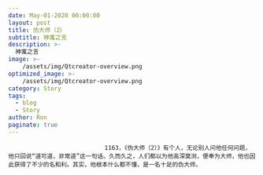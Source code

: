 ```yaml
---
date: May-01-2020 00:00:00
layout: post
title: 伪大师（2）
subtitle: 神寓之言
description: >-
  神寓之言
image: >-
    /assets/img/Qtcreator-overview.png
optimized_image: >-
    /assets/img/Qtcreator-overview.png
category: Story
tags:
  - blog
  - Story
author: Ron
paginate: true
---
```


							　　1163，《伪大师（2）》有个人，无论别人问他任何问题，他只回说“道可道，非常道”这一句话。久而久之，人们都以为他高深莫测，便奉为大师，他也因此获得了不少的名和利。其实，他根本什么都不懂，是一名十足的伪大师。
							
							
						